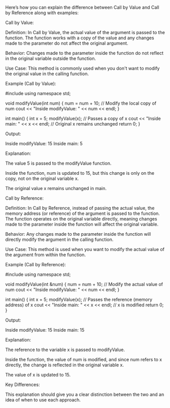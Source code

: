 Here’s how you can explain the difference between Call by Value and Call by Reference along with examples:

Call by Value:

Definition: In Call by Value, the actual value of the argument is passed to the function. The function works with a copy of the value and any changes made to the parameter do not affect the original argument.

Behavior: Changes made to the parameter inside the function do not reflect in the original variable outside the function.

Use Case: This method is commonly used when you don't want to modify the original value in the calling function.


Example (Call by Value):

#include <iostream>
using namespace std;

void modifyValue(int num) {
    num = num + 10; // Modify the local copy of num
    cout << "Inside modifyValue: " << num << endl;
}

int main() {
    int x = 5;
    modifyValue(x);  // Passes a copy of x
    cout << "Inside main: " << x << endl;  // Original x remains unchanged
    return 0;
}

Output:

Inside modifyValue: 15
Inside main: 5

Explanation:

The value 5 is passed to the modifyValue function.

Inside the function, num is updated to 15, but this change is only on the copy, not on the original variable x.

The original value x remains unchanged in main.



Call by Reference:

Definition: In Call by Reference, instead of passing the actual value, the memory address (or reference) of the argument is passed to the function. The function operates on the original variable directly, meaning changes made to the parameter inside the function will affect the original variable.

Behavior: Any changes made to the parameter inside the function will directly modify the argument in the calling function.

Use Case: This method is used when you want to modify the actual value of the argument from within the function.


Example (Call by Reference):

#include <iostream>
using namespace std;

void modifyValue(int &num) {
    num = num + 10; // Modify the actual value of num
    cout << "Inside modifyValue: " << num << endl;
}

int main() {
    int x = 5;
    modifyValue(x);  // Passes the reference (memory address) of x
    cout << "Inside main: " << x << endl;  // x is modified
    return 0;
}

Output:

Inside modifyValue: 15
Inside main: 15

Explanation:

The reference to the variable x is passed to modifyValue.

Inside the function, the value of num is modified, and since num refers to x directly, the change is reflected in the original variable x.

The value of x is updated to 15.



Key Differences:

This explanation should give you a clear distinction between the two and an idea of when to use each approach.

